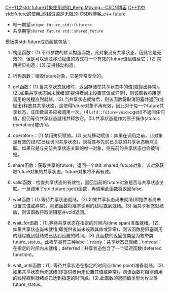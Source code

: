 [C++11之std::future对象使用说明_Keep Moving~-CSDN博客](https://blog.csdn.net/c_base_jin/article/details/89761718)
[C++11中std::future的使用_网络资源是无限的-CSDN博客_c++ future](https://blog.csdn.net/fengbingchun/article/details/104115489/?utm_medium=distribute.pc_relevant.none-task-blog-2~default~baidujs_title~default-0.no_search_link&spm=1001.2101.3001.4242)

 - 唯一期望`unique future,std::future<>`
 - 共享期望`shared future std::shared_future`

模板类std::future成员函数包括：

1. 构造函数：(1).不带参数的默认构造函数，此对象没有共享状态，因此它是无效的，但是可以通过移动赋值的方式将一个有效的future值赋值给它；(2).禁用拷贝构造；(3).支持移动构造。

2. 析构函数：销毁future对象，它是异常安全的。

3. get函数：(1).当共享状态就绪时，返回存储在共享状态中的值(或抛出异常)。(2).如果共享状态尚未就绪(即提供者尚未设置其值或异常)，则该函数将阻塞调用的线程直到就绪。(3).当共享状态就绪后，则该函数将取消阻塞并返回(或抛出)释放其共享状态，这使得future对象不再有效，因此对于每一个future共享状态，该函数最多应被调用一次。(4).`std::future<void>`::get()不返回任何值，但仍等待共享状态就绪并释放它。(5).共享状态是作为原子操作(atomic operation)被访问。

4. operator=：(1).禁用拷贝赋值。(2).支持移动赋值：如果在调用之前，此对象是有效的(即它已经访问共享状态)，则将其与先前已关联的共享状态解除关联。如果它是与先前共享状态关联的唯一对象，则先前的共享状态也会被销毁。

5. share函数：获取共享的future，返回一个std::shared_future对象，该对象获取future对象的共享状态。future对象将不再有效。

6. valid函数：检查共享状态的有效性，返回当前的future对象是否与共享状态关联。一旦调用了std::future::get()函数，再调用此函数将返回false。

7. wait函数：(1).等待共享状态就绪。(2).如果共享状态尚未就绪(即提供者尚未设置其值或异常)，则该函数将阻塞调用的线程直到就绪。(3).当共享状态就绪后，则该函数将取消阻塞并void返回。

8. wait_for函数：(1).等待共享状态在指定的时间内(time span)准备就绪。(2). 如果共享状态尚未就绪(即提供者尚未设置其值或异常)，则该函数将阻塞调用的线程直到就绪或已达到设置的时间。(3).此函数的返回值类型为枚举类future_status。此枚举类有三种label：ready：共享状态已就绪；timeout：在指定的时间内未就绪；deferred：共享状态包含了一个延迟函数(deferred function)。

9. wait_until函数：(1). 等待共享状态在指定的时间点(time point)准备就绪。(2). 如果共享状态尚未就绪(即提供者尚未设置其值或异常)，则该函数将阻塞调用的线程直到就绪或已达到指定的时间点。(3).此函数的返回值类型为枚举类future_status。
